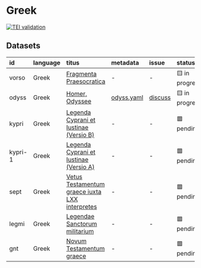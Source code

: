 # Greek
[![TEI validation](https://github.com/TITUS-2-0/greek/actions/workflows/validate.yaml/badge.svg?branch=main)](https://github.com/TITUS-2-0/greek/actions/workflows/validate.yaml)
## Datasets
| id      | language   | titus                                                                                                           | metadata                                                                         | issue                                                  | status         |
|:--------|:-----------|:----------------------------------------------------------------------------------------------------------------|:---------------------------------------------------------------------------------|:-------------------------------------------------------|:---------------|
| vorso   | Greek      | [Fragmenta Praesocratica](http://titus.uni-frankfurt.de/texte/etcs/grie/vorsokr/vorso.htm)                      | -                                                                                | -                                                      | 🟨 in progress |
| odyss   | Greek      | [Homer, Odyssee](http://titus.uni-frankfurt.de/texte/etcs/grie/homer/odyssee/odyss.htm)                         | [odyss.yaml](https://github.com/TITUS-2-0/metadata/blob/main/curated/odyss.yaml) | [discuss](https://github.com/TITUS-2-0/greek/issues/1) | 🟨 in progress |
| kypri   | Greek      | [Legenda Cyprani et Iustinae (Versio B)](http://titus.uni-frankfurt.de/texte/etcs/grie/agio/kyprianb/kypri.htm) | -                                                                                | -                                                      | 🟥 pending     |
| kypri-1 | Greek      | [Legenda Cyprani et Iustinae (Versio A)](http://titus.uni-frankfurt.de/texte/etcs/grie/agio/kypriana/kypri.htm) | -                                                                                | -                                                      | 🟥 pending     |
| sept    | Greek      | [Vetus Testamentum graece iuxta LXX interpretes](http://titus.uni-frankfurt.de/texte/etcs/grie/sept/sept.htm)   | -                                                                                | -                                                      | 🟥 pending     |
| legmi   | Greek      | [Legendae Sanctorum militarium](http://titus.uni-frankfurt.de/texte/etcs/grie/agio/legmilit/legmi.htm)          | -                                                                                | -                                                      | 🟥 pending     |
| gnt     | Greek      | [Novum Testamentum graece](http://titus.uni-frankfurt.de/texte/etcs/grie/gnt/gnt.htm)                           | -                                                                                | -                                                      | 🟥 pending     |